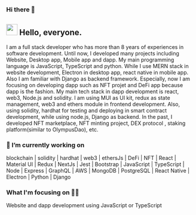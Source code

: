 ### Hi there 👋

<!--
**topdeveloper55/topdeveloper55** is a ✨ _special_ ✨ repository because its `README.md` (this file) appears on your GitHub profile.

Here are some ideas to get you started:

- 🔭 I’m currently working on ...
- 🌱 I’m currently learning ...
- 👯 I’m looking to collaborate on ...
- 🤔 I’m looking for help with ...
- 💬 Ask me about ...
- 📫 How to reach me: ...
- 😄 Pronouns: ...
- ⚡ Fun fact: ...
-->
## <img src="https://media.giphy.com/media/hvRJCLFzcasrR4ia7z/giphy.gif" width="30px"> Hello, everyone.

I am a full stack developer who has more than 8 years of experiences in software development. Until now, I developed many projects including Website, Desktop app, Mobile app and dapp. My main programming language is JavaScript, TypeScript and python.
While I use MERN stack in website development, Electron in desktop app, react native in mobile app. Also I am familiar with Django as backend framework.
Especially, now I am focusing on developing dapp such as NFT projet and DeFi app because dapp is the fashion. My main tech stack in dapp development is react, web3, Node.js and solidity. 
I am using MUI as UI kit, redux as state management, web3 and ethers module in frontend development.
Also, using solidity, hardhat for testing and deploying in smart contract development, while using node.js, Django as backend.
In the past, I developed NFT marketplace, NFT minting project, DEX protocol , staking platform(similar to OlympusDao), etc.

### 🔭 I’m currently working on

blockchain | solidity | hardhat | web3 | ethersJs | DeFi | NFT | React | Material UI | Redux | NextJs | Jest | Bootstrap | JavaScript | TypeScript | Node | Express | GraphQL | AWS | MongoDB | PostgreSQL | React Native | Electron | Python | Django
### What I'm focusing on 👨‍💻
Website and dapp development using JavaScript or TypeScript
